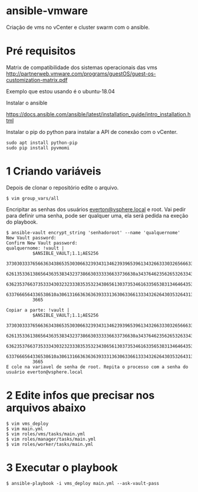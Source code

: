 # ansible-vmware

Criação de vms no vCenter e cluster swarm com o ansible.

# Pré requisitos
Matrix de compatibilidade dos sistemas operacionais das vms
http://partnerweb.vmware.com/programs/guestOS/guest-os-customization-matrix.pdf

Exemplo que estou usando é o ubuntu-18.04

Instalar o ansible

https://docs.ansible.com/ansible/latest/installation_guide/intro_installation.html

Instalar o pip do python para instalar a API de conexão com o vCenter.

```
sudo apt install python-pip
sudo pip install pyvmomi
```
# 1 Criando variáveis

Depois de clonar o repositório edite o arquivo.
```
$ vim group_vars/all
```
Encripitar as senhas dos usuários everton@vsphere.local e root. Vai pedir para definir uma senha, pode ser qualquer uma, ela será pedida na exeção do playbook.
```
$ ansible-vault encrypt_string 'senhadoroot' --name 'qualquernome'
New Vault password: 
Confirm New Vault password: 
qualquernome: !vault |
          $ANSIBLE_VAULT;1.1;AES256
          37303033376566363438653530306632393431346239396539613432663330326566633132666137
          6261353361386564363538343237386630333336633736630a343764623562653263343239636239
          63623537663735333430323233383535323438656130373534616335653831346464353539656461
          6337666564336538610a306131663636363933313630633661333432626430353264313866316266
          3665

Copiar a parte: !vault |
          $ANSIBLE_VAULT;1.1;AES256
          37303033376566363438653530306632393431346239396539613432663330326566633132666137
          6261353361386564363538343237386630333336633736630a343764623562653263343239636239
          63623537663735333430323233383535323438656130373534616335653831346464353539656461
          6337666564336538610a306131663636363933313630633661333432626430353264313866316266
          3665
E cole na variavel de senha de root. Repita o processo com a senha do usuário everton@vsphere.local
```

# 2 Edite infos que precisar nos arquivos abaixo

```
$ vim vms_deploy
$ vim main.yml
$ vim roles/vms/tasks/main.yml
$ vim roles/manager/tasks/main.yml
$ vim roles/worker/tasks/main.yml
```

# 3 Executar  o playbook
```
$ ansible-playbook -i vms_deploy main.yml --ask-vault-pass
```

